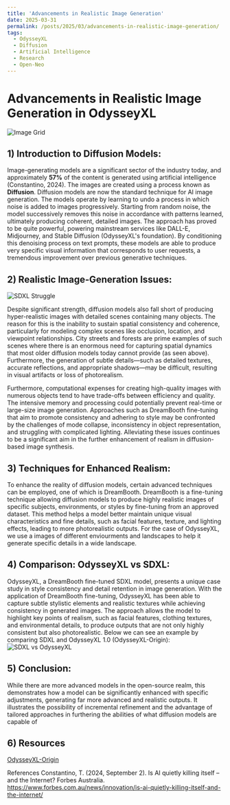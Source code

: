 ```yaml
---
title: 'Advancements in Realistic Image Generation'
date: 2025-03-31
permalink: /posts/2025/03/advancements-in-realistic-image-generation/
tags:
  - OdysseyXL
  - Diffusion
  - Artificial Intelligence
  - Research
  - Open-Neo
---
```


# Advancements in Realistic Image Generation in OdysseyXL
![Image Grid](https://aayan-mishra.github.io/files/odysseyxl-grid.png)

## 1) Introduction to Diffusion Models:
Image-generating models are a significant sector of the industry today, and approximately **57%** of the content is generated using artificial intelligence (Constantino, 2024). The images are created using a process known as **Diffusion**. Diffusion models are now the standard technique for AI image generation. The models operate by learning to undo a process in which noise is added to images progressively. Starting from random noise, the model successively removes this noise in accordance with patterns learned, ultimately producing coherent, detailed images. The approach has proved to be quite powerful, powering mainstream services like DALL-E, Midjourney, and Stable Diffusion (OdysseyXL's foundation). By conditioning this denoising process on text prompts, these models are able to produce very specific visual information that corresponds to user requests, a tremendous improvement over previous generative techniques.

## 2) Realistic Image-Generation Issues:
![SDXL Struggle](https://aayan-mishra.github.io/files/sdxl-realism-struggle.png)

Despite significant strength, diffusion models also fall short of producing hyper-realistic images with detailed scenes containing many objects. The reason for this is the inability to sustain spatial consistency and coherence, particularly for modeling complex scenes like occlusion, location, and viewpoint relationships. City streets and forests are prime examples of such scenes where there is an enormous need for capturing spatial dynamics that most older diffusion models today cannot provide (as seen above). Furthermore, the generation of subtle details—such as detailed textures, accurate reflections, and appropriate shadows—may be difficult, resulting in visual artifacts or loss of photorealism.

Furthermore, computational expenses for creating high-quality images with numerous objects tend to have trade-offs between efficiency and quality. The intensive memory and processing could potentially prevent real-time or large-size image generation. Approaches such as DreamBooth fine-tuning that aim to promote consistency and adhering to style may be confronted by the challenges of mode collapse, inconsistency in object representation, and struggling with complicated lighting. Alleviating these issues continues to be a significant aim in the further enhancement of realism in diffusion-based image synthesis.

## 3) Techniques for Enhanced Realism:
To enhance the reality of diffusion models, certain advanced techniques can be employed, one of which is DreamBooth. DreamBooth is a fine-tuning technique allowing diffusion models to produce highly realistic images of specific subjects, environments, or styles by fine-tuning from an approved dataset. This method helps a model better maintain unique visual characteristics and fine details, such as facial features, texture, and lighting effects, leading to more photorealistic outputs. For the case of OdysseyXL, we use a images of different enviourments and landscapes to help it generate specific details in a wide landscape.

## 4) Comparison: OdysseyXL vs SDXL:
OdysseyXL, a DreamBooth fine-tuned SDXL model, presents a unique case study in style consistency and detail retention in image generation. With the application of DreamBooth fine-tuning, OdysseyXL has been able to capture subtle stylistic elements and realistic textures while achieving consistency in generated images. The approach allows the model to highlight key points of realism, such as facial features, clothing textures, and environmental details, to produce outputs that are not only highly consistent but also photorealistic. Below we can see an example by comparing SDXL and OdysseyXL 1.0 (OdysseyXL-Origin):
![SDXL vs OdysseyXL](https://aayan-mishra.github.io/files/SDXL-vs-OdysseyXL.png)

## 5) Conclusion:

While there are more advanced models in the open-source realm, this demonstrates how a model can be significantly enhanced with specific adjustments, generating far more advanced and realistic outputs. It illustrates the possibility of incremental refinement and the advantage of tailored approaches in furthering the abilities of what diffusion models are capable of

## 6) Resources 
[OdysseyXL-Origin](https://huggingface.co/open-neo/OdysseyXL-Origin)

References
Constantino, T. (2024, September 2). Is AI quietly killing itself – and the Internet? Forbes Australia. https://www.forbes.com.au/news/innovation/is-ai-quietly-killing-itself-and-the-internet/
